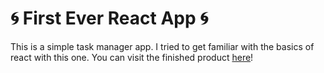 # 🌀 First Ever React App 🌀
This is a simple task manager app. I tried to get familiar with the basics of react with this one.
You can visit the finished product [here](https://cfrankovich.github.io/firstreactapp)!
